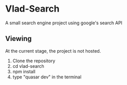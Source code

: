 # Vlad-Search
A small search engine project using google's search API

## Viewing
At the current stage, the project is not hosted.
  1. Clone the repository
  2. cd vlad-search
  3. npm install
  4. type "quasar dev" in the terminal
